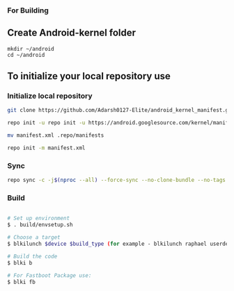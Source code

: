 ### For Building

Create Android-kernel folder
----------------------------------

    mkdir ~/android
    cd ~/android

To initialize your local repository use
---------------------------------------


### Initialize local repository ###

```bash
git clone https://github.com/Adarsh0127-Elite/android_kernel_manifest.git
```

```bash
repo init -u repo init -u https://android.googlesource.com/kernel/manifest
```

```bash
mv manifest.xml .repo/manifests
```

```bash
repo init -m manifest.xml
```

### Sync ###

```bash
repo sync -c -j$(nproc --all) --force-sync --no-clone-bundle --no-tags
```

### Build ###

```bash

# Set up environment
$ . build/envsetup.sh

# Choose a target
$ blkilunch $device $build_type (for example - blkilunch raphael userdebug)

# Build the code
$ blki b

# For Fastboot Package use:
$ blki fb
```
